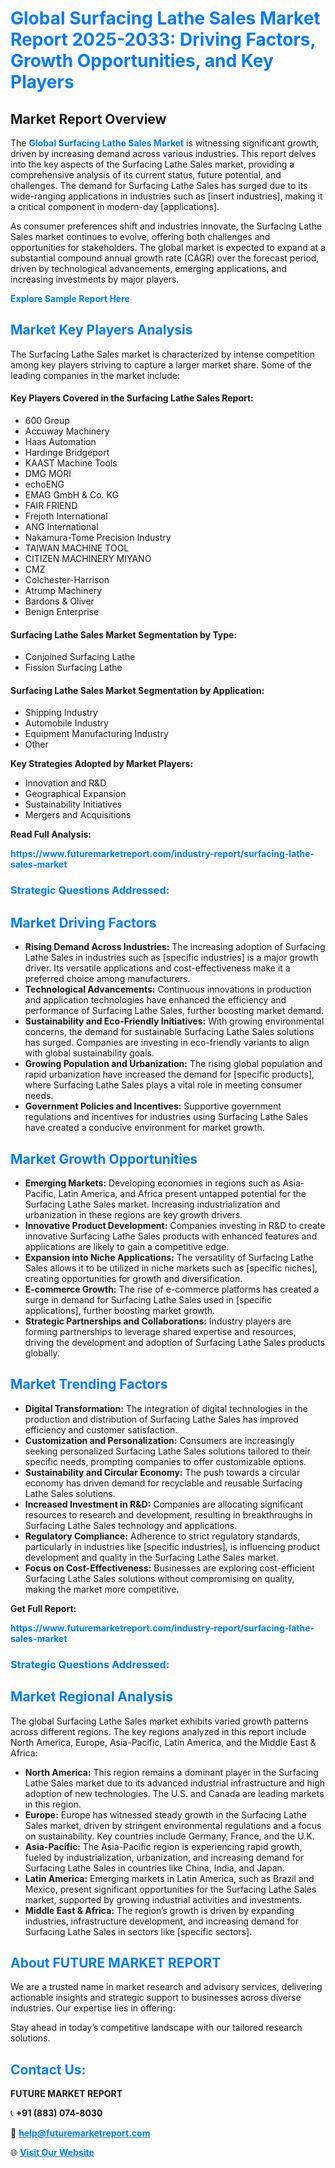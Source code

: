 <h1 style="color: #007BFF;">Global Surfacing Lathe Sales Market Report 2025-2033: Driving Factors, Growth Opportunities, and Key Players</h1>

<section id="overview">
<h2>Market Report Overview</h2>
<p>The <a href="https://www.futuremarketreport.com/industry-report/surfacing-lathe-sales-market" style="color: #007BFF; text-decoration: none;"><strong>Global Surfacing Lathe Sales Market</strong></a> is witnessing significant growth, driven by increasing demand across various industries. This report delves into the key aspects of the Surfacing Lathe Sales market, providing a comprehensive analysis of its current status, future potential, and challenges. The demand for Surfacing Lathe Sales has surged due to its wide-ranging applications in industries such as [insert industries], making it a critical component in modern-day [applications].</p>
<p>As consumer preferences shift and industries innovate, the Surfacing Lathe Sales market continues to evolve, offering both challenges and opportunities for stakeholders. The global market is expected to expand at a substantial compound annual growth rate (CAGR) over the forecast period, driven by technological advancements, emerging applications, and increasing investments by major players.</p>
</section>

<section id="overview">
<p><a href="https://www.futuremarketreport.com/request-sample/reportId=105119" style="color: #007BFF; text-decoration: none;"><strong>Explore Sample Report Here</strong></a></p>
</section>

<section id="key-players">
<h2 style="color: #007BFF;">Market Key Players Analysis</h2>
<p>The Surfacing Lathe Sales market is characterized by intense competition among key players striving to capture a larger market share. Some of the leading companies in the market include:</p>
<h4>Key Players Covered in the Surfacing Lathe Sales Report:</h4>
<ul><li>600 Group</li><li>Accuway Machinery</li><li>Haas Automation</li><li>Hardinge Bridgeport</li><li>KAAST Machine Tools</li><li>DMG MORI</li><li>echoENG</li><li>EMAG GmbH &amp; Co. KG</li><li>FAIR FRIEND</li><li>Frejoth International</li><li>ANG International</li><li>Nakamura-Tome Precision Industry</li><li>TAIWAN MACHINE TOOL</li><li>CITIZEN MACHINERY MIYANO</li><li>CMZ</li><li>Colchester-Harrison</li><li>Atrump Machinery</li><li>Bardons &amp; Oliver</li><li>Benign Enterprise</li></ul>
<h4>Surfacing Lathe Sales Market Segmentation by Type:</h4>
<ul><li>Conjoined Surfacing Lathe</li><li>Fission Surfacing Lathe</li></ul>

<h4>Surfacing Lathe Sales Market Segmentation by Application:</h4>
<ul><li>Shipping Industry</li><li>Automobile Industry</li><li>Equipment Manufacturing Industry</li><li>Other</li></ul>
<p><strong>Key Strategies Adopted by Market Players:</strong></p>
<ul>
<li>Innovation and R&D</li>
<li>Geographical Expansion</li>
<li>Sustainability Initiatives</li>
<li>Mergers and Acquisitions</li>
</ul>
</section>

<section>
<p><strong>Read Full Analysis: </strong></p><a href="https://www.futuremarketreport.com/industry-report/surfacing-lathe-sales-market" style="color: #007BFF; text-decoration: none;"><strong>https://www.futuremarketreport.com/industry-report/surfacing-lathe-sales-market</strong></a>
<h3 style="color: #007BFF;">Strategic Questions Addressed:</h3>
</section>

<section id="driving-factors">
<h2 style="color: #007BFF;">Market Driving Factors</h2>
<ul>
<li><strong>Rising Demand Across Industries:</strong> The increasing adoption of Surfacing Lathe Sales in industries such as [specific industries] is a major growth driver. Its versatile applications and cost-effectiveness make it a preferred choice among manufacturers.</li>
<li><strong>Technological Advancements:</strong> Continuous innovations in production and application technologies have enhanced the efficiency and performance of Surfacing Lathe Sales, further boosting market demand.</li>
<li><strong>Sustainability and Eco-Friendly Initiatives:</strong> With growing environmental concerns, the demand for sustainable Surfacing Lathe Sales solutions has surged. Companies are investing in eco-friendly variants to align with global sustainability goals.</li>
<li><strong>Growing Population and Urbanization:</strong> The rising global population and rapid urbanization have increased the demand for [specific products], where Surfacing Lathe Sales plays a vital role in meeting consumer needs.</li>
<li><strong>Government Policies and Incentives:</strong> Supportive government regulations and incentives for industries using Surfacing Lathe Sales have created a conducive environment for market growth.</li>
</ul>
</section>

<section id="growth-opportunities">
<h2 style="color: #007BFF;">Market Growth Opportunities</h2>
<ul>
<li><strong>Emerging Markets:</strong> Developing economies in regions such as Asia-Pacific, Latin America, and Africa present untapped potential for the Surfacing Lathe Sales market. Increasing industrialization and urbanization in these regions are key growth drivers.</li>
<li><strong>Innovative Product Development:</strong> Companies investing in R&D to create innovative Surfacing Lathe Sales products with enhanced features and applications are likely to gain a competitive edge.</li>
<li><strong>Expansion into Niche Applications:</strong> The versatility of Surfacing Lathe Sales allows it to be utilized in niche markets such as [specific niches], creating opportunities for growth and diversification.</li>
<li><strong>E-commerce Growth:</strong> The rise of e-commerce platforms has created a surge in demand for Surfacing Lathe Sales used in [specific applications], further boosting market growth.</li>
<li><strong>Strategic Partnerships and Collaborations:</strong> Industry players are forming partnerships to leverage shared expertise and resources, driving the development and adoption of Surfacing Lathe Sales products globally.</li>
</ul>
</section>

<section id="trending-factors">
<h2 style="color: #007BFF;">Market Trending Factors</h2>
<ul>
<li><strong>Digital Transformation:</strong> The integration of digital technologies in the production and distribution of Surfacing Lathe Sales has improved efficiency and customer satisfaction.</li>
<li><strong>Customization and Personalization:</strong> Consumers are increasingly seeking personalized Surfacing Lathe Sales solutions tailored to their specific needs, prompting companies to offer customizable options.</li>
<li><strong>Sustainability and Circular Economy:</strong> The push towards a circular economy has driven demand for recyclable and reusable Surfacing Lathe Sales solutions.</li>
<li><strong>Increased Investment in R&D:</strong> Companies are allocating significant resources to research and development, resulting in breakthroughs in Surfacing Lathe Sales technology and applications.</li>
<li><strong>Regulatory Compliance:</strong> Adherence to strict regulatory standards, particularly in industries like [specific industries], is influencing product development and quality in the Surfacing Lathe Sales market.</li>
<li><strong>Focus on Cost-Effectiveness:</strong> Businesses are exploring cost-efficient Surfacing Lathe Sales solutions without compromising on quality, making the market more competitive.</li>
</ul>
</section>

<section>
<p><strong>Get Full Report: </strong></p><a href="https://www.futuremarketreport.com/industry-report/surfacing-lathe-sales-market" style="color: #007BFF; text-decoration: none;"><strong>https://www.futuremarketreport.com/industry-report/surfacing-lathe-sales-market</strong></a>
<h3 style="color: #007BFF;">Strategic Questions Addressed:</h3>
</section>


<section id="regional-analysis">
<h2 style="color: #007BFF;">Market Regional Analysis</h2>
<p>The global Surfacing Lathe Sales market exhibits varied growth patterns across different regions. The key regions analyzed in this report include North America, Europe, Asia-Pacific, Latin America, and the Middle East & Africa:</p>
<ul>
<li><strong>North America:</strong> This region remains a dominant player in the Surfacing Lathe Sales market due to its advanced industrial infrastructure and high adoption of new technologies. The U.S. and Canada are leading markets in this region.</li>
<li><strong>Europe:</strong> Europe has witnessed steady growth in the Surfacing Lathe Sales market, driven by stringent environmental regulations and a focus on sustainability. Key countries include Germany, France, and the U.K.</li>
<li><strong>Asia-Pacific:</strong> The Asia-Pacific region is experiencing rapid growth, fueled by industrialization, urbanization, and increasing demand for Surfacing Lathe Sales in countries like China, India, and Japan.</li>
<li><strong>Latin America:</strong> Emerging markets in Latin America, such as Brazil and Mexico, present significant opportunities for the Surfacing Lathe Sales market, supported by growing industrial activities and investments.</li>
<li><strong>Middle East & Africa:</strong> The region’s growth is driven by expanding industries, infrastructure development, and increasing demand for Surfacing Lathe Sales in sectors like [specific sectors].</li>
</ul>
</section>

<footer>
<h2 style="color: #007BFF;">About FUTURE MARKET REPORT</h2>
<p>We are a trusted name in market research and advisory services, delivering actionable insights and strategic support to businesses across diverse industries. Our expertise lies in offering:</p>

<p>Stay ahead in today’s competitive landscape with our tailored research solutions.</p>

<h2 style="color: #007BFF;">Contact Us:</h2>
<p><strong>FUTURE MARKET REPORT</strong></p>
<p>📞 <strong>+91 (883) 074-8030</strong></p>
<p>📧 <strong><a href="mailto:help@futuremarketreport.com" style="color: #007BFF;">help@futuremarketreport.com</a></strong></p>
<p>🌐 <strong><a href="https://www.futuremarketreport.com/" style="color: #007BFF;">Visit Our Website</a></strong></p>
</footer>